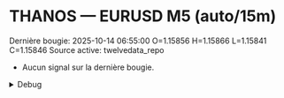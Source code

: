 # THANOS — EURUSD M5 (auto/15m)
Dernière bougie: 2025-10-14 06:55:00  O=1.15856  H=1.15866  L=1.15841  C=1.15846
Source active: twelvedata_repo

- Aucun signal sur la dernière bougie.

<details><summary>Debug</summary>

- TD_API_KEY manquant.

</details>